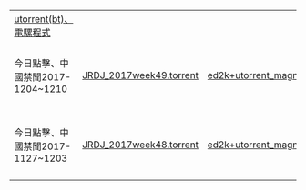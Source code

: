 <TABLE>
     <tbody>
       <td><a href='https://github.com/goodabc/news/blob/master/Bt_Emule/Bt_Emule.zip'>utorrent(bt)、電騾程式</a></td>    
          <tr>
       <td>今日點擊、中國禁聞2017-1204~1210</td>
       <td><a href='https://github.com/goodabc/news/blob/master/Bt_Emule/DLXWJD_2017week49.torrent'>JRDJ_2017week49.torrent</a></td>
	     <td><a href='https://github.com/goodabc/news/blob/master/Bt_Emule/ed2k.txt'>ed2k+utorrent_magnet.txt</a></td>
       <td>內容部份4</td>
     </tr>
     <tr>
       <td>今日點擊、中國禁聞2017-1127~1203</td>
       <td><a href='https://github.com/goodabc/news/blob/master/Bt_Emule/DLXWJD_2017week48.torrent'>JRDJ_2017week48.torrent</a></td>
	  <td><a href='https://github.com/goodabc/news/blob/master/Bt_Emule/ed2k.txt'>ed2k+utorrent_magnet.txt</a></td>
       <td>內容部份2</td>
     </tr>

   </tbody>
 </table>


 </BODY>

  </TABLE>
